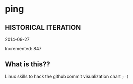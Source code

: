# ping

## HISTORICAL ITERATION
2014-09-27

Incremented: 847

## What is this?? 
Linux skills to hack the github commit visualization chart `;-)`
